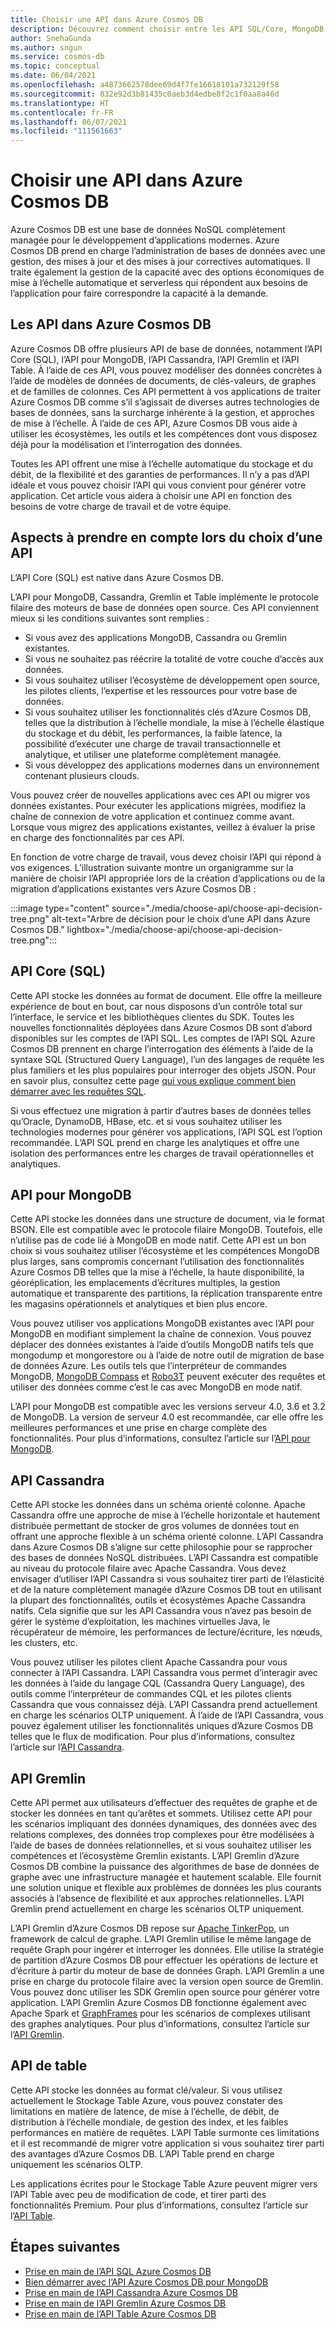 ```yaml
---
title: Choisir une API dans Azure Cosmos DB
description: Découvrez comment choisir entre les API SQL/Core, MongoDB, Cassandra, Gremlin et Table dans Azure Cosmos DB en fonction des exigences de votre charge de travail.
author: SnehaGunda
ms.author: sngun
ms.service: cosmos-db
ms.topic: conceptual
ms.date: 06/04/2021
ms.openlocfilehash: a4873662578dee69d4f7fe16618101a732129f58
ms.sourcegitcommit: 832e92d3b81435c0aeb3d4edbe8f2c1f0aa8a46d
ms.translationtype: HT
ms.contentlocale: fr-FR
ms.lasthandoff: 06/07/2021
ms.locfileid: "111561663"
---
```

# <a name="choose-an-api-in-azure-cosmos-db"></a>Choisir une API dans Azure Cosmos DB

Azure Cosmos DB est une base de données NoSQL complètement managée pour le développement d’applications modernes. Azure Cosmos DB prend en charge l’administration de bases de données avec une gestion, des mises à jour et des mises à jour correctives automatiques. Il traite également la gestion de la capacité avec des options économiques de mise à l’échelle automatique et serverless qui répondent aux besoins de l’application pour faire correspondre la capacité à la demande.

## <a name="apis-in-azure-cosmos-db"></a>Les API dans Azure Cosmos DB

Azure Cosmos DB offre plusieurs API de base de données, notamment l’API Core (SQL), l’API pour MongoDB, l’API Cassandra, l’API Gremlin et l’API Table. À l’aide de ces API, vous pouvez modéliser des données concrètes à l’aide de modèles de données de documents, de clés-valeurs, de graphes et de familles de colonnes. Ces API permettent à vos applications de traiter Azure Cosmos DB comme s’il s’agissait de diverses autres technologies de bases de données, sans la surcharge inhérente à la gestion, et approches de mise à l’échelle. À l’aide de ces API, Azure Cosmos DB vous aide à utiliser les écosystèmes, les outils et les compétences dont vous disposez déjà pour la modélisation et l’interrogation des données.

Toutes les API offrent une mise à l’échelle automatique du stockage et du débit, de la flexibilité et des garanties de performances. Il n’y a pas d’API idéale et vous pouvez choisir l’API qui vous convient pour générer votre application. Cet article vous aidera à choisir une API en fonction des besoins de votre charge de travail et de votre équipe.

## <a name="considerations-when-choosing-an-api"></a>Aspects à prendre en compte lors du choix d’une API

L’API Core (SQL) est native dans Azure Cosmos DB.

L’API pour MongoDB, Cassandra, Gremlin et Table implémente le protocole filaire des moteurs de base de données open source. Ces API conviennent mieux si les conditions suivantes sont remplies :

* Si vous avez des applications MongoDB, Cassandra ou Gremlin existantes.
* Si vous ne souhaitez pas réécrire la totalité de votre couche d’accès aux données.
* Si vous souhaitez utiliser l’écosystème de développement open source, les pilotes clients, l’expertise et les ressources pour votre base de données.
* Si vous souhaitez utiliser les fonctionnalités clés d’Azure Cosmos DB, telles que la distribution à l’échelle mondiale, la mise à l’échelle élastique du stockage et du débit, les performances, la faible latence, la possibilité d’exécuter une charge de travail transactionnelle et analytique, et utiliser une plateforme complètement managée.
* Si vous développez des applications modernes dans un environnement contenant plusieurs clouds.

Vous pouvez créer de nouvelles applications avec ces API ou migrer vos données existantes. Pour exécuter les applications migrées, modifiez la chaîne de connexion de votre application et continuez comme avant. Lorsque vous migrez des applications existantes, veillez à évaluer la prise en charge des fonctionnalités par ces API.

En fonction de votre charge de travail, vous devez choisir l’API qui répond à vos exigences. L’illustration suivante montre un organigramme sur la manière de choisir l’API appropriée lors de la création d’applications ou de la migration d’applications existantes vers Azure Cosmos DB :

:::image type="content" source="./media/choose-api/choose-api-decision-tree.png" alt-text="Arbre de décision pour le choix d’une API dans Azure Cosmos DB." lightbox="./media/choose-api/choose-api-decision-tree.png":::

## <a name="coresql-api"></a>API Core (SQL)

Cette API stocke les données au format de document. Elle offre la meilleure expérience de bout en bout, car nous disposons d’un contrôle total sur l’interface, le service et les bibliothèques clientes du SDK. Toutes les nouvelles fonctionnalités déployées dans Azure Cosmos DB sont d’abord disponibles sur les comptes de l’API SQL. Les comptes de l’API SQL Azure Cosmos DB prennent en charge l’interrogation des éléments à l’aide de la syntaxe SQL (Structured Query Language), l’un des langages de requête les plus familiers et les plus populaires pour interroger des objets JSON. Pour en savoir plus, consultez cette page [qui vous explique comment bien démarrer avec les requêtes SQL](sql-query-getting-started.md).

Si vous effectuez une migration à partir d’autres bases de données telles qu’Oracle, DynamoDB, HBase, etc. et si vous souhaitez utiliser les technologies modernes pour générer vos applications, l’API SQL est l’option recommandée. L’API SQL prend en charge les analytiques et offre une isolation des performances entre les charges de travail opérationnelles et analytiques.

## <a name="api-for-mongodb"></a>API pour MongoDB

Cette API stocke les données dans une structure de document, via le format BSON. Elle est compatible avec le protocole filaire MongoDB. Toutefois, elle n’utilise pas de code lié à MongoDB en mode natif. Cette API est un bon choix si vous souhaitez utiliser l’écosystème et les compétences MongoDB plus larges, sans compromis concernant l’utilisation des fonctionnalités Azure Cosmos DB telles que la mise à l’échelle, la haute disponibilité, la géoréplication, les emplacements d’écritures multiples, la gestion automatique et transparente des partitions, la réplication transparente entre les magasins opérationnels et analytiques et bien plus encore.

Vous pouvez utiliser vos applications MongoDB existantes avec l’API pour MongoDB en modifiant simplement la chaîne de connexion. Vous pouvez déplacer des données existantes à l’aide d’outils MongoDB natifs tels que mongodump et mongorestore ou à l’aide de notre outil de migration de base de données Azure. Les outils tels que l’interpréteur de commandes MongoDB, [MongoDB Compass](mongodb-compass.md) et [Robo3T](mongodb-robomongo.md) peuvent exécuter des requêtes et utiliser des données comme c’est le cas avec MongoDB en mode natif.

L’API pour MongoDB est compatible avec les versions serveur 4.0, 3.6 et 3.2 de MongoDB. La version de serveur 4.0 est recommandée, car elle offre les meilleures performances et une prise en charge complète des fonctionnalités. Pour plus d’informations, consultez l’article sur l’[API pour MongoDB](mongodb-introduction.md).

## <a name="cassandra-api"></a>API Cassandra

Cette API stocke les données dans un schéma orienté colonne. Apache Cassandra offre une approche de mise à l’échelle horizontale et hautement distribuée permettant de stocker de gros volumes de données tout en offrant une approche flexible à un schéma orienté colonne. L’API Cassandra dans Azure Cosmos DB s’aligne sur cette philosophie pour se rapprocher des bases de données NoSQL distribuées. L’API Cassandra est compatible au niveau du protocole filaire avec Apache Cassandra. Vous devez envisager d’utiliser l’API Cassandra si vous souhaitez tirer parti de l’élasticité et de la nature complètement managée d’Azure Cosmos DB tout en utilisant la plupart des fonctionnalités, outils et écosystèmes Apache Cassandra natifs. Cela signifie que sur les API Cassandra vous n’avez pas besoin de gérer le système d’exploitation, les machines virtuelles Java, le récupérateur de mémoire, les performances de lecture/écriture, les nœuds, les clusters, etc.

Vous pouvez utiliser les pilotes client Apache Cassandra pour vous connecter à l’API Cassandra. L’API Cassandra vous permet d’interagir avec les données à l’aide du langage CQL (Cassandra Query Language), des outils comme l’interpréteur de commandes CQL et les pilotes clients Cassandra que vous connaissez déjà. L’API Cassandra prend actuellement en charge les scénarios OLTP uniquement. À l’aide de l’API Cassandra, vous pouvez également utiliser les fonctionnalités uniques d’Azure Cosmos DB telles que le flux de modification. Pour plus d’informations, consultez l’article sur l’[API Cassandra](cassandra-introduction.md).

## <a name="gremlin-api"></a>API Gremlin

Cette API permet aux utilisateurs d’effectuer des requêtes de graphe et de stocker les données en tant qu’arêtes et sommets. Utilisez cette API pour les scénarios impliquant des données dynamiques, des données avec des relations complexes, des données trop complexes pour être modélisées à l’aide de bases de données relationnelles, et si vous souhaitez utiliser les compétences et l’écosystème Gremlin existants. L’API Gremlin d’Azure Cosmos DB combine la puissance des algorithmes de base de données de graphe avec une infrastructure managée et hautement scalable. Elle fournit une solution unique et flexible aux problèmes de données les plus courants associés à l’absence de flexibilité et aux approches relationnelles. L’API Gremlin prend actuellement en charge les scénarios OLTP uniquement.

L’API Gremlin d’Azure Cosmos DB repose sur [Apache TinkerPop](https://tinkerpop.apache.org/), un framework de calcul de graphe. L’API Gremlin utilise le même langage de requête Graph pour ingérer et interroger les données. Elle utilise la stratégie de partition d’Azure Cosmos DB pour effectuer les opérations de lecture et d’écriture à partir du moteur de base de données Graph. L’API Gremlin a une prise en charge du protocole filaire avec la version open source de Gremlin. Vous pouvez donc utiliser les SDK Gremlin open source pour générer votre application. L’API Gremlin Azure Cosmos DB fonctionne également avec Apache Spark et [GraphFrames](https://github.com/graphframes/graphframes) pour les scénarios de complexes utilisant des graphes analytiques. Pour plus d’informations, consultez l’article sur l’[API Gremlin](graph-introduction.md).

## <a name="table-api"></a>API de table

Cette API stocke les données au format clé/valeur. Si vous utilisez actuellement le Stockage Table Azure, vous pouvez constater des limitations en matière de latence, de mise à l’échelle, de débit, de distribution à l’échelle mondiale, de gestion des index, et les faibles performances en matière de requêtes. L’API Table surmonte ces limitations et il est recommandé de migrer votre application si vous souhaitez tirer parti des avantages d’Azure Cosmos DB. L’API Table prend en charge uniquement les scénarios OLTP.

Les applications écrites pour le Stockage Table Azure peuvent migrer vers l’API Table avec peu de modification de code, et tirer parti des fonctionnalités Premium. Pour plus d’informations, consultez l’article sur l’[API Table](table-introduction.md).

## <a name="next-steps"></a>Étapes suivantes

* [Prise en main de l’API SQL Azure Cosmos DB](create-sql-api-dotnet.md)
* [Bien démarrer avec l’API Azure Cosmos DB pour MongoDB](create-mongodb-nodejs.md)
* [Prise en main de l’API Cassandra Azure Cosmos DB](create-cassandra-dotnet.md)
* [Prise en main de l’API Gremlin Azure Cosmos DB](create-graph-dotnet.md)
* [Prise en main de l’API Table Azure Cosmos DB](create-table-dotnet.md)